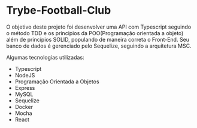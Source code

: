 # Trybe-Football-Club

O objetivo deste projeto foi desenvolver uma API com Typescript seguindo o método TDD e os principios da POO(Programação orientada a objeto) além de princípios SOLID, populando de maneira correta o Front-End.
Seu banco de dados é gerenciado pelo Sequelize, seguindo a arquitetura MSC.

Algumas tecnologias utilizadas:

- Typescript
- NodeJS
- Programação Orientada a Objetos
- Express
- MySQL
- Sequelize
- Docker
- Mocha
- React
